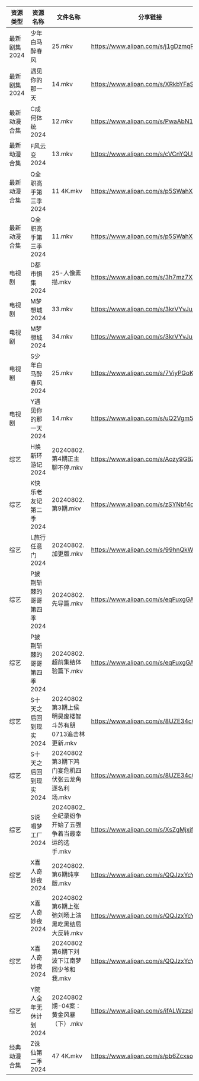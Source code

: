 | 资源类型     | 资源名称            | 文件名称                                | 分享链接                                 | 更新时间                |
| -------- | --------------- | ----------------------------------- | ------------------------------------ | ------------------- |
| 最新剧集2024 | 少年白马醉春风         | 25.mkv                              | https://www.alipan.com/s/j1gDzmqRr3M | 2024-08-02 14:10:30 |
| 最新剧集2024 | 遇见你的那一天         | 14.mkv                              | https://www.alipan.com/s/XRkbYFaSHUV | 2024-08-02 14:10:33 |
| 最新动漫合集   | C成何体统2024       | 12.mkv                              | https://www.alipan.com/s/PwaAbN16cec | 2024-08-02 12:09:13 |
| 最新动漫合集   | F风云变2024        | 13.mkv                              | https://www.alipan.com/s/cVCnYQUhJmX | 2024-08-02 12:09:16 |
| 最新动漫合集   | Q全职高手第三季2024    | 11 4K.mkv                           | https://www.alipan.com/s/p5SWahXWKvy | 2024-08-02 19:09:30 |
| 最新动漫合集   | Q全职高手第三季2024    | 11.mkv                              | https://www.alipan.com/s/p5SWahXWKvy | 2024-08-02 12:09:27 |
| 电视剧      | D都市惧集2024       | 25-人像素描.mkv                         | https://www.alipan.com/s/3h7mz7XVT7D | 2024-08-02 14:05:25 |
| 电视剧      | M梦想城2024        | 33.mkv                              | https://www.alipan.com/s/3krVYvJuSK6 | 2024-08-02 00:05:52 |
| 电视剧      | M梦想城2024        | 34.mkv                              | https://www.alipan.com/s/3krVYvJuSK6 | 2024-08-02 00:05:51 |
| 电视剧      | S少年白马醉春风2024    | 25.mkv                              | https://www.alipan.com/s/7ViyPGoKdyN | 2024-08-02 14:06:30 |
| 电视剧      | Y遇见你的那一天2024    | 14.mkv                              | https://www.alipan.com/s/uQ2Vgm56dsn | 2024-08-02 14:07:11 |
| 综艺       | H焕新环游记2024      | 20240802.第4期正主聊不停.mkv               | https://www.alipan.com/s/Aozy9GBZZwu | 2024-08-02 14:08:04 |
| 综艺       | K快乐老友记第二季2024   | 20240802.第9期.mkv                    | https://www.alipan.com/s/zSYNbf4cpYQ | 2024-08-02 14:08:17 |
| 综艺       | L旅行任意门2024      | 20240802.加更版.mkv                    | https://www.alipan.com/s/99hnQkWKkeJ | 2024-08-02 14:08:22 |
| 综艺       | P披荆斩棘的哥哥第四季2024 | 20240802.先导篇.mkv                    | https://www.alipan.com/s/eqFuxgGAPnZ | 2024-08-02 14:08:45 |
| 综艺       | P披荆斩棘的哥哥第四季2024 | 20240802.超前集结体验篇下.mkv               | https://www.alipan.com/s/eqFuxgGAPnZ | 2024-08-02 14:08:45 |
| 综艺       | S十天之后回到现实2024   | 20240802第3期上侯明昊废楼智斗苏有朋0713追击林更新.mkv | https://www.alipan.com/s/8UZE34cCGTv | 2024-08-02 14:08:58 |
| 综艺       | S十天之后回到现实2024   | 20240802第3期下鸿门宴危机四伏张云龙角逐名利场.mkv     | https://www.alipan.com/s/8UZE34cCGTv | 2024-08-02 14:08:58 |
| 综艺       | S说唱梦工厂2024      | 20240802_全纪录纷争开始了五强争着当最幸运的选手.mkv    | https://www.alipan.com/s/XsZgMjxjfk9 | 2024-08-02 14:09:03 |
| 综艺       | X喜人奇妙夜2024      | 20240802.第6期纯享版.mkv                 | https://www.alipan.com/s/QQJzxYcYSnn | 2024-08-02 14:09:24 |
| 综艺       | X喜人奇妙夜2024      | 20240802第6期上张弛刘旸上演黑吃黑结局大反转.mkv      | https://www.alipan.com/s/QQJzxYcYSnn | 2024-08-02 14:09:24 |
| 综艺       | X喜人奇妙夜2024      | 20240802第6期下刘波下江南梦回少爷和我.mkv         | https://www.alipan.com/s/QQJzxYcYSnn | 2024-08-02 14:09:24 |
| 综艺       | Y院人全年无休计划2024   | 20240802期-04案：黄金风暴（下）.mkv           | https://www.alipan.com/s/ifALWzzshRd | 2024-08-02 14:09:34 |
| 经典动漫合集   | Z诛仙第二季2024      | 47 4K.mkv                           | https://www.alipan.com/s/pb6ZcxsozSy | 2024-08-02 19:07:06 |
